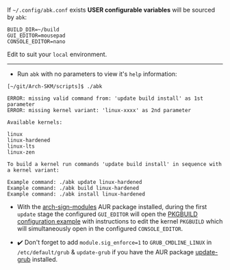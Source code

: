 If `~/.config/abk.conf` exists **USER configurable variables** will be sourced by `abk`:
```
BUILD_DIR=~/build
GUI_EDITOR=mousepad
CONSOLE_EDITOR=nano
```

Edit to suit your `local` environment.

---

* Run `abk` with no parameters to view it's `help` information:

```
[~/git/Arch-SKM/scripts]$ ./abk

ERROR: missing valid command from: 'update build install' as 1st parameter
ERROR: missing kernel variant: 'linux-xxxx' as 2nd parameter

Available kernels:

linux
linux-hardened
linux-lts
linux-zen

To build a kernel run commands 'update build install' in sequence with a kernel variant:

Example command: ./abk update linux-hardened
Example command: ./abk build linux-hardened
Example command: ./abk install linux-hardened
```
* With the [arch-sign-modules](https://aur.archlinux.org/packages/arch-sign-modules/) AUR package installed, during the first `update` stage the configured `GUI_EDITOR` will open the [PKGBUILD configuration example](https://github.com/itoffshore/Arch-SKM/blob/master/Arch-Linux-PKGBUILD-example) with instructions to edit the kernel `PKGBUILD` which will simultaneously open in the configured `CONSOLE_EDITOR`.

* :heavy_check_mark: Don't forget to add `module.sig_enforce=1` to `GRUB_CMDLINE_LINUX` in `/etc/default/grub` & `update-grub` if you have the AUR package [update-grub](https://aur.archlinux.org/packages/update-grub/) installed.
